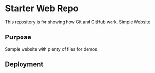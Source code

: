 # Starter Web Repo

This repository is for showing how Git and GitHub work. 
Simple Website

## Purpose

Sample website with plenty of files for demos

## Deployment
